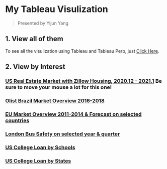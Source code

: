 # My Tableau Visulization

> Presented by Yijun Yang

## 1. View all of them
To see all the visulization using Tableau and Tableau Perp, just [Click Here](https://public.tableau.com/app/profile/yijun5426).

## 2. View by Interest


### [US Real Estate Market with Zillow Housing, 2020.12 - 2021.1](https://public.tableau.com/app/profile/yijun5426/viz/USRealEstateMarketwithZillowHousing/USRealEstateMarket) Be sure to move your mouse a lot for this one!

### [Olist Brazil Market Overview 2016-2018](https://public.tableau.com/app/profile/yijun5426/viz/OlistBrazilMarketVis2016-2018/OlistBrazilMarketOverview)


### [EU Market Overview 2011-2014 & Forecast on selected countries](https://public.tableau.com/app/profile/yijun5426/viz/EUMarketOverview2011-2014Forecast/EUMarketOverview)

### [London Bus Safety on selected year & quarter](https://public.tableau.com/app/profile/yijun5426/viz/LondonBusSafetyVis/CustomizedLodonBusSafety)

### [US College Loan by Schools](https://public.tableau.com/app/profile/yijun5426/viz/USCollegeLoanbySchools/School)
### [US College Loan by States](https://public.tableau.com/app/profile/yijun5426/viz/USCollegeLoanbyStates/State)
